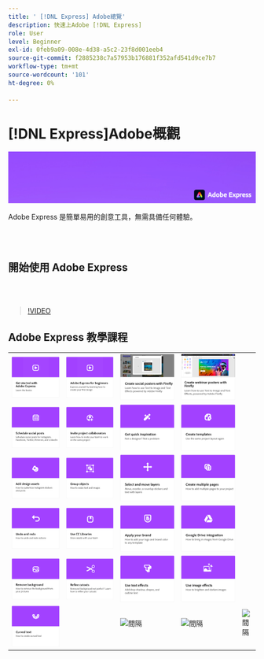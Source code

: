 ```yaml
---
title: ' [!DNL Express] Adobe總覽'
description: 快速上Adobe [!DNL Express]
role: User
level: Beginner
exl-id: 0feb9a09-008e-4d38-a5c2-23f8d001eeb4
source-git-commit: f2885238c7a57953b176881f352afd541d9ce7b7
workflow-type: tm+mt
source-wordcount: '101'
ht-degree: 0%

---
```


# [!DNL Express]Adobe概觀

![Express Hero Image](../assets/Express.png)

Adobe Express 是簡單易用的創意工具，無需具備任何體驗。

<br> 

## 開始使用 Adobe Express

<br> 

>[!VIDEO](https://video.tv.adobe.com/v/3420204?quality=12&learn=on&hidetitle=true)

## Adobe Express 教學課程

<table>
<tr>
   <td>
      <a href="get-started.md">
         <img alt="開始使用 Adobe Express" src="assets/get-started.png" />
      </a>
  </td>
  <td>
      <a href="adobe-express-beginners.md">
         <img alt="初學者Adobe Express" src="assets/beginners.png" />
      </a>
  </td>
  <td>
      <a href="create-social-posters.md">
         <img alt="使用 Firefly 製作社交海報" src="assets/social-firefly.png" />
      </a>
  </td>
  <td>
      <a href="create-webinar-poster.md">
         <img alt="使用 Firefly 製作網路研討會海報" src="assets/webinar-poster.png" />
      </a>
  </td>
</tr>
<tr>
  <td>
      <a href="schedule.md">
         <img alt="安排社交貼文" src="assets/schedule.png" />
      </a>
  </td>
 <td>
   <a href="collaborate.md">
      <img alt="邀請專案共同作業人員" src="assets/collaborate.png" />
   </a>
  </td>
 <td>
      <a href="get-inspiration.md">
         <img alt="快速獲取靈感" src="assets/inspiration.png" />
      </a>
  </td>
  <td>
   <a href="create-templates.md">
      <img alt="建立範本" src="assets/templates.png" />
   </a>
  </td>
</tr>
<tr>
 <td>
      <a href="add-design-assets.md">
         <img alt="新增設計資產" src="assets/design-assets.png" />
      </a>
  </td>
 <td>
      <a href="group-objects.md">
         <img alt="群組物件" src="assets/group-objects.png" />
      </a>
  </td>
  <td>
      <a href="layers.md">
         <img alt="選取和移動圖層" src="assets/layers.png" />
      </a>
  </td>
  <td>
      <a href="multiple-pages.md">
         <img alt="建立多個頁面" src="assets/multiple-pages.png" />
      </a>
  </td>
</tr>
<tr>
  <td>
      <a href="undo-redo.md">
         <img alt="復原和重做" src="assets/undo-redo.png" />
      </a>
  </td>
 <td>
      <a href="cc-libraries.md">
         <img alt="使用CC Libraries" src="assets/cc-libraries.png" />
      </a>
  </td>
 <td>
      <a href="brand.md">
         <img alt="套用您的品牌" src="assets/brand.png" />
      </a>
  </td>
  <td>
      <a href="google-drive.md">
         <img alt="Google 雲端硬碟整合" src="assets/google-drive.png" />
      </a>
  </td>
</tr>
  <td>
      <a href="remove-background.md">
         <img alt="移除背景" src="assets/background.png" />
      </a>
  </td>
  <td>
      <a href="refine-cutout.md">
         <img alt="調整挖剪圖案" src="assets/cutouts.png" />
      </a>
  </td>
  <td>
      <a href="text-effects.md">
         <img alt="使用文字效果" src="assets/text-effects.png" />
      </a>
  </td>
  <td>
      <a href="image-effects.md">
         <img alt="使用影像效果" src="assets/image-effects.png" />
      </a>
  </td>
</tr>
<tr>

<td>
      <a href="create-curved-text.md">
         <img alt="建立曲線文字" src="assets/curved-text.png" />
      </a>
  </td>
  <td>
  <td>
    <img alt="間隔" src="../assets/Gray_thumbnail.png" />
    <div>
    <br>
  </td>
  <td>
    <img alt="間隔" src="../assets/Gray_thumbnail.png" />
    <div>
    <br>
  </td>
  <td>
    <img alt="間隔" src="../assets/Gray_thumbnail.png" />
    <div>
    <br>
  </td>
</tr>
</table>
